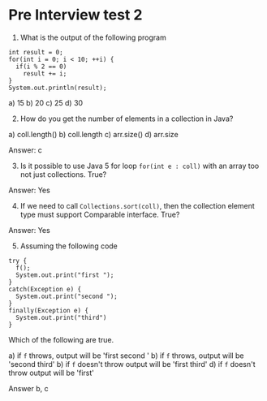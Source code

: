 # Pre Interview test 2

1. What is the output of the following program

```
int result = 0;
for(int i = 0; i < 10; ++i) {
  if(i % 2 == 0)
    result += i;
}
System.out.println(result);
```

a) 15
b) 20
c) 25
d) 30

2. How do you get the number of elements in a collection in Java?

a) coll.length()
b) coll.length
c) arr.size()
d) arr.size

Answer: c

3. Is it possible to use Java 5 for loop `for(int e : coll)` with an array too not just collections. True?

Answer: Yes

4. If we need to call `Collections.sort(coll)`, then the collection element type must support Comparable interface. True?

Answer: Yes

5. Assuming the following code

```
try {
  f();
  System.out.print("first ");
}
catch(Exception e) {
  System.out.print("second ");
}
finally(Exception e) {
  System.out.print("third")
}
```

Which of the following are true.

a) if `f` throws, output will be 'first second '
b) if `f` throws, output will be 'second third'
b) if `f` doesn't throw output will be 'first third'
d) if `f` doesn't throw output will be 'first'

Answer b, c
